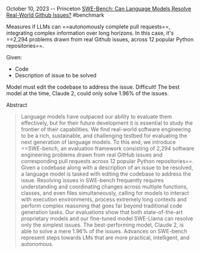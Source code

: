 October 10, 2023 -- Princeton
[SWE-Bench: Can Language Models Resolve Real-World Github Issues?](https://arxiv.org/abs/2310.06770)
#benchmark 

Measures if LLMs can ==autonomously complete pull requests==, integrating complex information over long horizons.
In this case, it's ==2,294 problems drawn from real Github issues, across 12 popular Python repositories==.

Given:
- Code
- Description of issue to be solved

Model must edit the codebase to address the issue.
Difficult! The best model at the time, Claude 2, could only solve 1.96% of the issues.


Abstract
> Language models have outpaced our ability to evaluate them effectively, but for their future development it is essential to study the frontier of their capabilities. We find real-world software engineering to be a rich, sustainable, and challenging testbed for evaluating the next generation of language models. To this end, we introduce ==SWE-bench, an evaluation framework consisting of 2,294 software engineering problems drawn from real GitHub issues and corresponding pull requests across 12 popular Python repositories==. Given a codebase along with a description of an issue to be resolved, a language model is tasked with editing the codebase to address the issue. Resolving issues in SWE-bench frequently requires understanding and coordinating changes across multiple functions, classes, and even files simultaneously, calling for models to interact with execution environments, process extremely long contexts and perform complex reasoning that goes far beyond traditional code generation tasks. Our evaluations show that both state-of-the-art proprietary models and our fine-tuned model SWE-Llama can resolve only the simplest issues. The best-performing model, Claude 2, is able to solve a mere 1.96% of the issues. Advances on SWE-bench represent steps towards LMs that are more practical, intelligent, and autonomous.